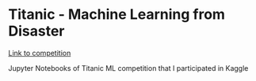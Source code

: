 # Titanic - Machine Learning from Disaster

[Link to competition](https://www.kaggle.com/c/titanic/overview)   

Jupyter Notebooks of Titanic ML competition that I participated in Kaggle
